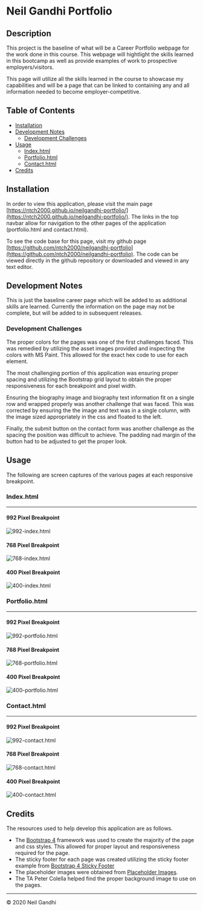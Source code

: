 # Neil Gandhi Portfolio

## Description

This project is the baseline of what will be a Career Portfolio webpage for the work done in this course. This webpage will hightlight the skills learned in this bootcamp as well as provide examples of work to prospective employers/visitors.

This page will utilize all the skills learned in the course to showcase my capabilities and will be a page that can be linked to containing any and all information needed to become employer-competitive.

## Table of Contents

- [Installation](#installation)
- [Development Notes](#development-notes)
  - [Development Challenges](#development-challenges)
- [Usage](#usage)
  - [Index.html](#index.html)
  - [Portfolio.html](#portfolio.html)
  - [Contact.html](#contact.html)
- [Credits](#credits)

## Installation

In order to view this application, please visit the main page [https://ntch2000.github.io/neilgandhi-portfolio/](https://ntch2000.github.io/neilgandhi-portfolio/). The links in the top navbar allow for navigation to the other pages of the application (portfolio.html and contact.html).

To see the code base for this page, visit my github page [https://github.com/ntch2000/neilgandhi-portfolio](https://github.com/ntch2000/neilgandhi-portfolio). The code can be viewed directly in the github repository or downloaded and viewed in any text editor.

## Development Notes

This is just the baseline career page which will be added to as additional skills are learned. Currently the information on the page may not be complete, but will be added to in subsequent releases.

### Development Challenges

The proper colors for the pages was one of the first challenges faced. This was remedied by utilizing the asset images provided and inspecting the colors with MS Paint. This allowed for the exact hex code to use for each element.

The most challenging portion of this application was ensuring proper spacing and utilizing the Bootstrap grid layout to obtain the proper responsiveness for each breakpoint and pixel width.

Ensuring the biography image and biography text information fit on a single row and wrapped properly was another challenge that was faced. This was corrected by ensuring the the image and text was in a single column, with the image sized appropriately in the css and floated to the left.

Finally, the submit button on the contact form was another challenge as the spacing the position was difficult to achieve. The padding nad margin of the button had to be adjusted to get the proper look.

## Usage

The following are screen captures of the various pages at each responsive breakpoint.

### Index.html

---

#### 992 Pixel Breakpoint

![992-index.html](./images/992-index-ng.jpg "index.html at 992 pixels")

#### 768 Pixel Breakpoint

![768-index.html](./images/768-index-ng.jpg "index.html at 768 pixels")

#### 400 Pixel Breakpoint

![400-index.html](./images/400-index-ng.jpg "index.html at 400 pixels")

### Portfolio.html

---

#### 992 Pixel Breakpoint

![992-portfolio.html](./images/992-portfolio-ng.jpg "portfolio.html at 992 pixels")

#### 768 Pixel Breakpoint

![768-portfolio.html](./images/768-portfolio-ng.jpg "portfolio.html at 768 pixels")

#### 400 Pixel Breakpoint

![400-portfolio.html](./images/400-portfolio-ng.jpg "portfolio.html at 400 pixels")

### Contact.html

---

#### 992 Pixel Breakpoint

![992-contact.html](./images/992-contact-ng.jpg "contact.html at 992 pixels")

#### 768 Pixel Breakpoint

![768-contact.html](./images/768-contact-ng.jpg "contact.html at 768 pixels")

#### 400 Pixel Breakpoint

![400-contact.html](./images/400-contact-ng.jpg "contact.html at 400 pixels")

## Credits

The resources used to help develop this application are as follows.

- The [Bootstrap 4](https://getbootstrap.com/) framework was used to create the majority of the page and css styles. This allowed for proper layout and responsiveness required for the page.
- The sticky footer for each page was created utilizing the sticky footer example from [Bootstrap 4 Sticky Footer](https://getbootstrap.com/docs/4.0/examples/sticky-footer-navbar/)
- The placeholder images were obtained from [Placeholder Images](https://via.placeholder.com/150).
- The TA Peter Colella helped find the proper background image to use on the pages.

---

© 2020 Neil Gandhi
